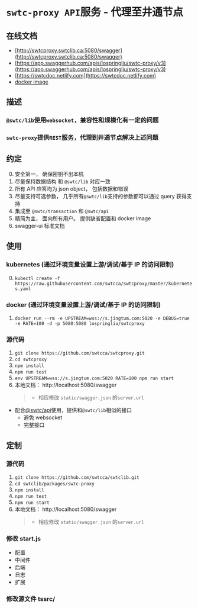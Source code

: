 # `swtc-proxy API`服务 - 代理至井通节点

## 在线文档

- [http://swtcproxy.swtclib.ca:5080/swagger](http://swtcproxy.swtclib.ca:5080/swagger)
- [https://app.swaggerhub.com/apis/lospringliu/swtc-proxy/v3](https://app.swaggerhub.com/apis/lospringliu/swtc-proxy/v3)
- [https://swtcdoc.netlify.com](https://swtcdoc.netlify.com)
- [docker image](https://hub.docker.com/repository/docker/lospringliu/swtcproxy)

## 描述

### `@swtc/lib`使用`websocket`，兼容性和规模化有一定的问题

### `swtc-proxy`提供`REST`服务，代理到井通节点解决上述问题

## 约定

0. 安全第一， 确保密钥不出本机
1. 尽量保持数据结构 和 `@swtc/lib` 对应一致
2. 所有 API 应答均为 json object， 包括数据和错误
3. 尽量支持可选参数， 几乎所有`@swtc/lib`支持的参数都可以通过 query 获得支持
4. 集成至 `@swtc/transaction` 和 `@swtc/api`
5. 精简为主， 面向所有用户。 提供缺省配置和 docker image
6. swagger-ui 标准文档

## 使用

### kubernetes (通过环境变量设置上游/调试/基于 IP 的访问限制)

0. `kubectl create -f https://raw.githubusercontent.com/swtcca/swtcproxy/master/kubernetes.yaml`

### docker (通过环境变量设置上游/调试/基于 IP 的访问限制)

1. `docker run --rm -e UPSTREAM=wss://s.jingtum.com:5020 -e DEBUG=true -e RATE=100 -d -p 5080:5080 lospringliu/swtcproxy`

### 源代码

1. `git clone https://github.com/swtcca/swtcproxy.git`
2. `cd swtcproxy`
3. `npm install`
4. `npm run test`
5. `env UPSTREAM=wss://s.jingtum.com:5020 RATE=100 npm run start`
6. 本地文档： http://localhost:5080/swagger
   > - 相应修改 `static/swagger.json` 的`server.url`

- 配合[@swtc/api](../api/)使用，提供和`@swtc/lib`相似的接口
  - 避免 websocket
  - 完整接口

## 定制

### 源代码

1. `git clone https://github.com/swtcca/swtclib.git`
2. `cd swtclib/packages/swtc-proxy`
3. `npm install`
4. `npm run test`
5. `npm run start`
6. 本地文档： http://localhost:5080/swagger
   > - 相应修改 `static/swagger.json` 的`server.url`

### 修改 start.js

- 配置
- 中间件
- 后端
- 日志
- 扩展

### 修改源文件 tssrc/
